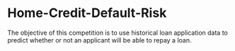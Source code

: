 # Home-Credit-Default-Risk
The objective of this competition is to use historical loan application data to predict whether or not an applicant will be able to repay a loan. 
